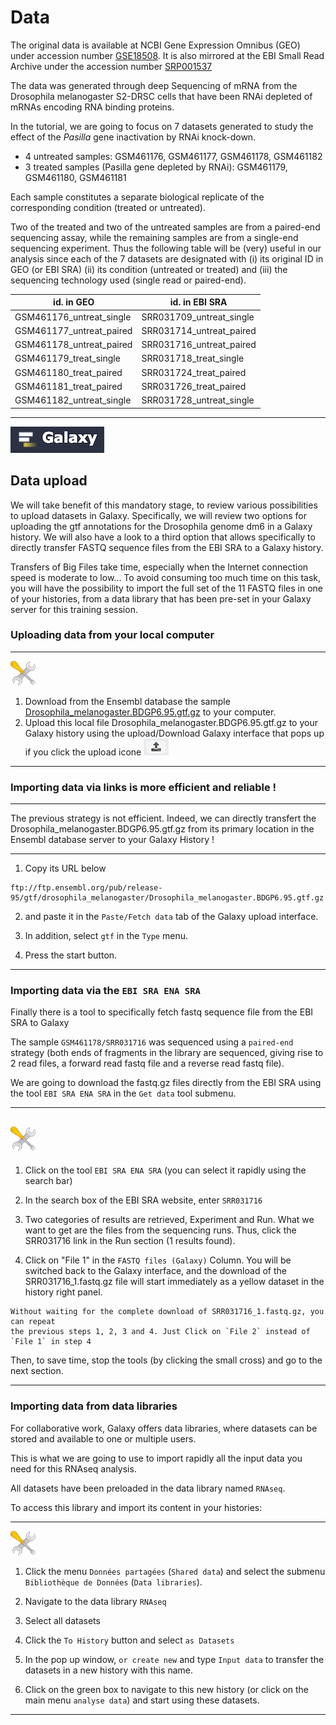 # Data

The original data is available at NCBI Gene Expression Omnibus (GEO)
under accession number [GSE18508](https://www.ncbi.nlm.nih.gov/geo/query/acc.cgi?acc=GSE18508).
It is also mirrored at the EBI Small Read Archive under the accession number
[SRP001537](https://www.ebi.ac.uk/ena/data/view/SRP001537)

The data was generated through deep Sequencing of mRNA from the Drosophila melanogaster
S2-DRSC cells that have been RNAi depleted of mRNAs encoding RNA binding proteins.

In the tutorial, we are going to focus on 7 datasets generated to study the effect of the
*Pasilla* gene inactivation by RNAi knock-down.

- 4 untreated samples: GSM461176, GSM461177, GSM461178, GSM461182
- 3 treated samples (Pasilla gene depleted by RNAi): GSM461179, GSM461180, GSM461181 

Each sample constitutes a separate biological replicate of the corresponding condition
(treated or untreated).

Two of the treated and two of the untreated samples are from a paired-end sequencing assay,
while the remaining samples are from a single-end sequencing experiment. Thus the following
table will be (very) useful in our analysis since each of the 7 datasets are designated
with (i) its original ID in GEO (or EBI SRA) (ii)  its condition (untreated or treated)
and (iii) the sequencing technology used (single read or paired-end).

| id. in GEO               | id. in EBI SRA           |
|--------------------------|--------------------------|
|GSM461176_untreat_single  |SRR031709_untreat_single  |
|GSM461177_untreat_paired  |SRR031714_untreat_paired  |
|GSM461178_untreat_paired  |SRR031716_untreat_paired  |
|GSM461179_treat_single    |SRR031718_treat_single    |
|GSM461180_treat_paired    |SRR031724_treat_paired    |
|GSM461181_treat_paired    |SRR031726_treat_paired    |
|GSM461182_untreat_single  |SRR031728_untreat_single  |

----
![](images/galaxylogo.png)

## Data upload

We will take benefit of this mandatory stage, to review various possibilities to upload
datasets in Galaxy. Specifically, we will review two options for uploading the gtf annotations
for the Drosophila genome dm6 in a Galaxy history. We will also have a look to a third option
that allows specifically to directly transfer FASTQ sequence files from the EBI SRA to a Galaxy history.

Transfers of Big Files take time, especially when the Internet connection speed is moderate to low...
To avoid consuming too much time on this task, you will have the possibility to import the full set
of the 11 FASTQ files in one of your histories, from a data library that has been pre-set in your Galaxy
server for this training session.

### Uploading data from your local computer

----
![](images/tool_small.png)

1. Download from the Ensembl database the sample [Drosophila_melanogaster.BDGP6.95.gtf.gz](ftp://ftp.ensembl.org/pub/release-95/gtf/drosophila_melanogaster/Drosophila_melanogaster.BDGP6.95.gtf.gz) to your computer.
2. Upload this local file Drosophila_melanogaster.BDGP6.95.gtf.gz to your Galaxy history using the upload/Download
Galaxy interface that pops up if you click the upload icone  ![](images/upload_button.png)
----

### Importing data via links is more efficient and reliable !

----
[](images/tool_small.png)

The previous strategy is not efficient. Indeed, we can directly transfert the Drosophila_melanogaster.BDGP6.95.gtf.gz
from its primary location in the Ensembl database server to your Galaxy History !

----

1. Copy its URL below 
    
```
ftp://ftp.ensembl.org/pub/release-95/gtf/drosophila_melanogaster/Drosophila_melanogaster.BDGP6.95.gtf.gz
```
    
2. and paste it in the `Paste/Fetch data` tab of the Galaxy upload interface.

3. In addition, select `gtf` in the `Type` menu.

4. Press the start button.

----

### Importing data via the `EBI SRA ENA SRA`

Finally there is a tool to specifically fetch fastq sequence file from the EBI SRA to Galaxy

The sample `GSM461178/SRR031716` was sequenced using a `paired-end` strategy (both ends of fragments
in the library are sequenced, giving rise to 2 read files, a forward read fastq file and a reverse
read fastq file).

We are going to download the fastq.gz files directly from
the EBI SRA using the tool `EBI SRA ENA SRA` in the `Get data` tool submenu.

----
 ![](images/tool_small.png)
----
  
  1. Click on the tool `EBI SRA ENA SRA` (you can select it rapidly using the search bar)
  
  2. In the search box of the EBI SRA website, enter `SRR031716`
  
  3. Two categories of results are retrieved, Experiment and Run.
    What we want to get are the files from the sequencing runs. Thus, click the
    SRR031716 link in the Run section (1 results found).
  
  4. Click on "File 1" in the `FASTQ files (Galaxy)` Column.
    You will be switched back to the Galaxy interface, and the download of the
    SRR031716_1.fastq.gz file will start immediately as a yellow dataset in the history right panel.
    
    Without waiting for the complete download of SRR031716_1.fastq.gz, you can repeat
    the previous steps 1, 2, 3 and 4. Just Click on `File 2` instead of `File 1` in step 4

Then, to save time, stop the tools (by clicking the small cross) and go to the next section.

----
    
### Importing data from data libraries

For collaborative work, Galaxy offers data libraries, where datasets can be stored and
available to one or multiple users.

This is what we are going to use to import rapidly all the input data you need for this RNAseq
analysis.

All datasets have been preloaded in the data library named `RNAseq`.

To access this library and import its content in your histories:

  ----
  ![](images/tool_small.png)
  
  1. Click the menu `Données partagées` (`Shared data`) and select the submenu
  `Bibliothèque de Données` (`Data libraries`).
  
  2. Navigate to the data library `RNAseq`
  
  3. Select all datasets
  
  4. Click the `To History` button and select `as Datasets`
  
  5. In the pop up window, `or create new` and type `Input data` to transfer the datasets
  in a new history with this name.
  
  6. Click on the green box to navigate to this new history (or click on the main menu `analyse data`)
  and start using these datasets.
----
